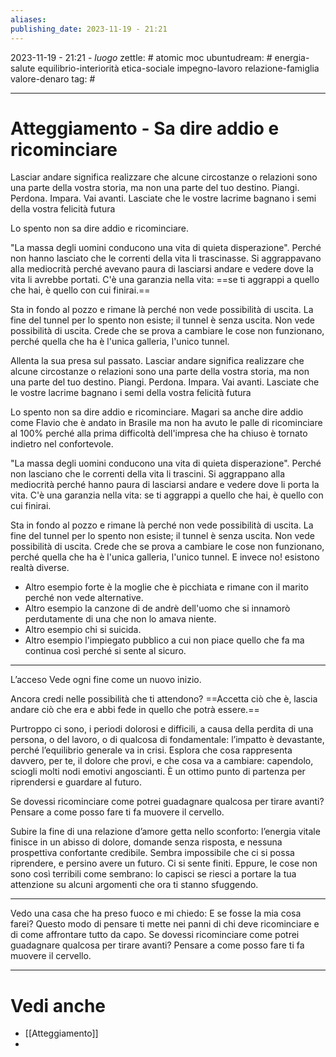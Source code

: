 ```yaml
---
aliases: 
publishing_date: 2023-11-19 - 21:21
---
```

2023-11-19 - 21:21 - *luogo*
zettle: # atomic moc
ubuntudream: # energia-salute equilibrio-interiorità etica-sociale impegno-lavoro relazione-famiglia valore-denaro 
tag: #

---
# Atteggiamento - Sa dire addio e ricominciare
Lasciar andare significa realizzare che alcune circostanze o relazioni sono una parte della vostra storia, ma non una parte del tuo destino. Piangi. Perdona. Impara. Vai avanti. Lasciate che le vostre lacrime bagnano i semi della vostra felicità futura

Lo spento non sa dire addio e ricominciare.

"La massa degli uomini conducono una vita di quieta disperazione". 
Perché non hanno lasciato che le correnti della vita li trascinasse. Si aggrappavano alla mediocrità perché avevano paura di lasciarsi andare e vedere dove la vita li avrebbe portati. C'è una garanzia nella vita: ==se ti aggrappi a quello che hai, è quello con cui finirai.==

Sta in fondo al pozzo e rimane là perché non vede possibilità di uscita.
La fine del tunnel per lo spento non esiste; il tunnel è senza uscita. Non vede possibilità di uscita. 
Crede che se prova a cambiare le cose non funzionano, perché quella che ha è l'unica galleria, l'unico tunnel. 

Allenta la sua presa sul passato. Lasciar andare significa realizzare che alcune circostanze o relazioni sono una parte della vostra storia, ma non una parte del tuo destino. Piangi. Perdona. Impara. Vai avanti. Lasciate che le vostre lacrime bagnano i semi della vostra felicità futura

Lo spento non sa dire addio e ricominciare.
Magari sa anche dire addio come Flavio che è andato in Brasile ma non ha avuto le palle di ricominciare al 100% perché alla prima difficoltà dell'impresa che ha chiuso è tornato indietro nel confortevole. 

"La massa degli uomini conducono una vita di quieta disperazione". 
Perché non lasciano che le correnti della vita li trascini. Si aggrappano alla mediocrità perché hanno paura di lasciarsi andare e vedere dove li porta la vita. C'è una garanzia nella vita: se ti aggrappi a quello che hai, è quello con cui finirai.

Sta in fondo al pozzo e rimane là perché non vede possibilità di uscita.
La fine del tunnel per lo spento non esiste; il tunnel è senza uscita. Non vede possibilità di uscita. 
Crede che se prova a cambiare le cose non funzionano, perché quella che ha è l'unica galleria, l'unico tunnel. 
E invece no! esistono realtà diverse.
- Altro esempio forte è la moglie che è picchiata e rimane con il marito perché non vede alternative.
- Altro esempio la canzone di de andrè dell'uomo che si innamorò perdutamente di una che non lo amava niente.
- Altro esempio chi si suicida.
- Altro esempio l'impiegato pubblico a cui non piace quello che fa ma continua così perché si sente al sicuro.

---
L’acceso 
Vede ogni fine come un nuovo inizio. 

Ancora credi nelle possibilità che ti attendono? ==Accetta ciò che è, lascia andare ciò che era e abbi fede in quello che potrà essere.==

Purtroppo ci sono, i periodi dolorosi e difficili, a causa della perdita di una persona, o del lavoro, o di qualcosa di fondamentale: l’impatto è devastante, perché l’equilibrio generale va in crisi. Esplora che cosa rappresenta davvero, per te, il dolore che provi, e che cosa va a cambiare: capendolo, sciogli molti nodi emotivi angoscianti. È un ottimo punto di partenza per riprendersi e guardare al futuro.

Se dovessi ricominciare come potrei guadagnare qualcosa per tirare avanti?
Pensare a come posso fare ti fa muovere il cervello.


Subire la fine di una relazione d’amore getta nello sconforto: l’energia vitale finisce in un abisso di dolore, domande senza risposta, e nessuna prospettiva confortante credibile. Sembra impossibile che ci si possa riprendere, e persino avere un futuro. Ci si sente finiti. Eppure, le cose non sono così terribili come sembrano: lo capisci se riesci a portare la tua attenzione su alcuni argomenti che ora ti stanno sfuggendo. 

---
Vedo una casa che ha preso fuoco e mi chiedo: E se fosse la mia cosa farei? Questo modo di pensare ti mette nei panni di chi deve ricominciare e di come affrontare tutto da capo.
Se dovessi ricominciare come potrei guadagnare qualcosa per tirare avanti?
Pensare a come posso fare ti fa muovere il cervello.



---
# Vedi anche
- [[Atteggiamento]]
- 
